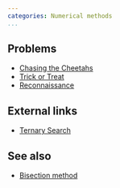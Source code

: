 ```yaml
---
categories: Numerical methods
...
```


## Problems
* [Chasing the Cheetahs](https://open.kattis.com/problems/cheetahs)
* [Trick or Treat](https://open.kattis.com/problems/tricktreat)
* [Reconnaissance](https://open.kattis.com/problems/reconnaissance)

## External links
* [Ternary Search](https://e-maxx-eng.appspot.com/num_methods/ternary_search.html)

## See also
* [Bisection method]()